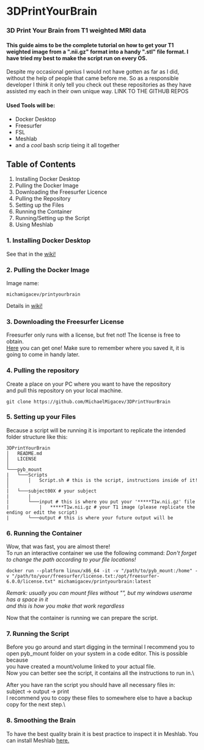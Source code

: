 # 3DPrintYourBrain
### 3D Print Your Brain from T1 weighted MRI data
#### This guide aims to be the complete tutorial on how to get your T1 weighted image from a ".nii.gz" format into a handy ".stl" file format. I have tried my best to make the script run on every OS.
Despite my occasional genius I would not have gotten as far as I did, without the help of people that came before me. So as a responsible developer I think it only tell you check out these repositories as they have assisted my each in their own unique way.
LINK TO THE GITHUB REPOS
#### Used Tools will be:
- Docker Desktop
- Freesurfer
- FSL
- Meshlab
- and a *cool* bash scrip tieing it all together

## Table of Contents
1. Installing Docker Desktop
2. Pulling the Docker Image
3. Downloading the Freesurfer Licence
4. Pulling the Repository
5. Setting up the Files
6. Running the Container
7. Running/Setting up the Script
8. Using Meshlab

### 1. Installing Docker Desktop
See that in the [wiki!](https://github.com/MichaelMigacev/3DPrintYourBrain/wiki#installing-docker-desktop "wiki page")
### 2. Pulling the Docker Image
Image name:
```
michamigacev/printyourbrain
```
Details in [wiki!](https://github.com/MichaelMigacev/3DPrintYourBrain/wiki#pulling-the-docker-image "wiki page")
### 3. Downloading the Freesurfer License
Freesurfer only runs with a license, but fret not! The license is free to obtain. \
[Here](https://surfer.nmr.mgh.harvard.edu/registration.html "link to the license") you can get one!
Make sure to remember where you saved it, it is going to come in handy later.
### 4. Pulling the repository
Create a place on your PC where you want to have the repository\
and pull this repository on your local machine.
```
git clone https://github.com/MichaelMigacev/3DPrintYourBrain
```
### 5. Setting up your Files
Because a script will be running it is important to replicate the intended folder structure like this:
```
3DPrintYourBrain
│   README.md
│   LICENSE
│
└───pyb_mount
|   └───Scripts
│       │   Script.sh # this is the script, instructions inside of it!
│     
|   └───subject00X # your subject
|       |
|       └───input # this is where you put your '*****T1w.nii.gz' file
|           |   *****T1w.nii.gz # your T1 image (please replicate the ending or edit the script)
|       └───output # this is where your future output will be
```
### 6. Running the Container
Wow, that was fast, you are almost there!\
To run an interactive container we use the following command:
*Don't forget to change the path according to your file locations!*
```
docker run --platform linux/x86_64 -it -v "/path/to/pyb_mount:/home" -v "/path/to/your/freesurfer/license.txt:/opt/freesurfer-6.0.0/license.txt" michamigacev/printyourbrain:latest
```
*Remark: usually you can mount files without "", but my windows userame has a space in it \
and this is how you make that work regardless*

Now that the container is running we can prepare the script.

### 7. Running the Script
Before you go around and start digging in the terminal I recommend you to\
open pyb_mount folder on your system in a code editor. This is possible because\
you have created a mount/volume linked to your actual file.\
Now you can better see the script, it contains all the instructions to run in.\

After you have ran the script you should have all necessary files in:\
subject -> output -> print\
I recommend you to copy these files to somewhere else to have a backup copy for the next step.\ 

### 8. Smoothing the Brain
To have the best quality brain it is best practice to inspect it in Meshlab.
You can install Meshlab [here.](https://www.meshlab.net/#download "Download Page")



